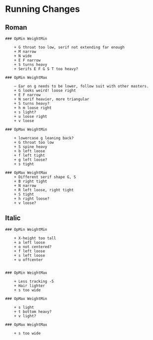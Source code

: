 # Running Changes

## Roman

	### OpMin WeightMin

		+ G throat too low, serif not extending far enough
		+ M narrow
		+ N wide
		+ E F narrow
		+ S turns heavy
		+ Serifs E F G S T too heavy?

	### OpMin WeightMax

		– Ear on g needs to be lower, follow suit with other masters.
		+ G looks weird! loose right
		+ E F narrow
		+ N serif heavier, more triangular
		+ S turns heavy?
		+ h m loose right
		+ s light?
		+ u loose right
		+ v loose

	### OpMax WeightMin

		+ lowercase g leaning back?
		+ G throat too low
		+ S spine heavy
		+ b left loose
		+ f left tight
		+ g left loose?
		+ s tight

	### OpMax WeightMax
		+ Different serif shape G, S
		+ B right tight
		+ N narrow
		+ R left loose, right tight
		+ S tight
		+ h right loose?
		+ v loose?


## Italic

	### OpMin WeightMin

		+ X-height too tall
		+ a left loose
		+ o not centered?
		+ f left loose
		+ s left loose
		+ u offcenter


	### OpMin WeightMax

		+ Less tracking -5
		+ Hair lighter
		+ s too wide

	### OpMax WeightMin

		+ s light
		+ t bottom heavy?
		+ v light?

	### OpMax WeightMax
	
		+ s too wide